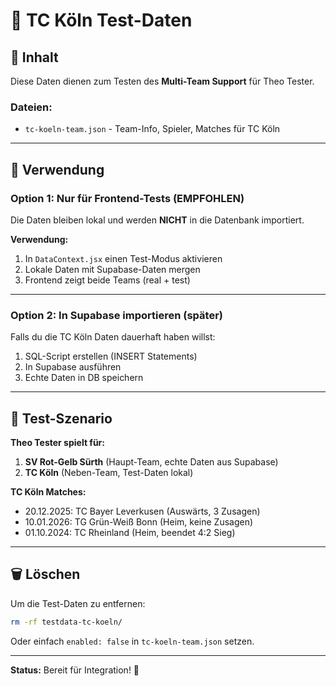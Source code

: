 # 🎾 TC Köln Test-Daten

## 📁 Inhalt

Diese Daten dienen zum Testen des **Multi-Team Support** für Theo Tester.

### Dateien:
- `tc-koeln-team.json` - Team-Info, Spieler, Matches für TC Köln

---

## 🚀 Verwendung

### Option 1: Nur für Frontend-Tests (EMPFOHLEN)
Die Daten bleiben lokal und werden **NICHT** in die Datenbank importiert.

**Verwendung:**
1. In `DataContext.jsx` einen Test-Modus aktivieren
2. Lokale Daten mit Supabase-Daten mergen
3. Frontend zeigt beide Teams (real + test)

---

### Option 2: In Supabase importieren (später)
Falls du die TC Köln Daten dauerhaft haben willst:
1. SQL-Script erstellen (INSERT Statements)
2. In Supabase ausführen
3. Echte Daten in DB speichern

---

## 🧪 Test-Szenario

**Theo Tester spielt für:**
1. **SV Rot-Gelb Sürth** (Haupt-Team, echte Daten aus Supabase)
2. **TC Köln** (Neben-Team, Test-Daten lokal)

**TC Köln Matches:**
- 20.12.2025: TC Bayer Leverkusen (Auswärts, 3 Zusagen)
- 10.01.2026: TG Grün-Weiß Bonn (Heim, keine Zusagen)
- 01.10.2024: TC Rheinland (Heim, beendet 4:2 Sieg)

---

## 🗑️ Löschen

Um die Test-Daten zu entfernen:
```bash
rm -rf testdata-tc-koeln/
```

Oder einfach `enabled: false` in `tc-koeln-team.json` setzen.

---

**Status:** Bereit für Integration! 🎉


